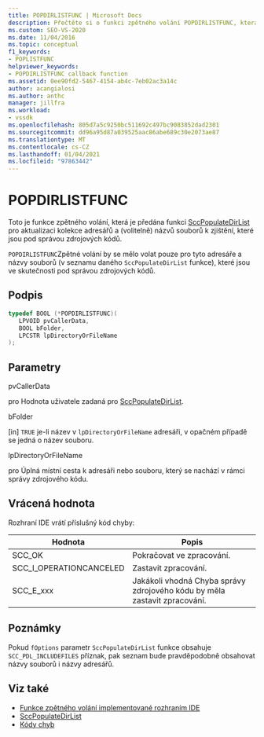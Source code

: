 ```yaml
---
title: POPDIRLISTFUNC | Microsoft Docs
description: Přečtěte si o funkci zpětného volání POPDIRLISTFUNC, která je předána do adresáře aktualizace, abyste zjistili, které jsou pod správou zdrojových kódů.
ms.custom: SEO-VS-2020
ms.date: 11/04/2016
ms.topic: conceptual
f1_keywords:
- POPLISTFUNC
helpviewer_keywords:
- POPDIRLISTFUNC callback function
ms.assetid: 0ee90fd2-5467-4154-ab4c-7eb02ac3a14c
author: acangialosi
ms.author: anthc
manager: jillfra
ms.workload:
- vssdk
ms.openlocfilehash: 805d7a5c9250bc511692c497bc9083852dad2301
ms.sourcegitcommit: dd96a95d87a039525aac86abe689c30e2073ae87
ms.translationtype: MT
ms.contentlocale: cs-CZ
ms.lasthandoff: 01/04/2021
ms.locfileid: "97863442"
---
```

# <a name="popdirlistfunc"></a>POPDIRLISTFUNC
Toto je funkce zpětného volání, která je předána funkci [SccPopulateDirList](../extensibility/sccpopulatedirlist-function.md) pro aktualizaci kolekce adresářů a (volitelně) názvů souborů k zjištění, které jsou pod správou zdrojových kódů.

 `POPDIRLISTFUNC`Zpětné volání by se mělo volat pouze pro tyto adresáře a názvy souborů (v seznamu daného `SccPopulateDirList` funkce), které jsou ve skutečnosti pod správou zdrojových kódů.

## <a name="signature"></a>Podpis

```cpp
typedef BOOL (*POPDIRLISTFUNC)(
   LPVOID pvCallerData,
   BOOL bFolder,
   LPCSTR lpDirectoryOrFileName
);
```

## <a name="parameters"></a>Parametry
 pvCallerData

pro Hodnota uživatele zadaná pro [SccPopulateDirList](../extensibility/sccpopulatedirlist-function.md).

 bFolder

[in] `TRUE` je-li název v `lpDirectoryOrFileName` adresáři, v opačném případě se jedná o název souboru.

 lpDirectoryOrFileName

pro Úplná místní cesta k adresáři nebo souboru, který se nachází v rámci správy zdrojového kódu.

## <a name="return-value"></a>Vrácená hodnota
 Rozhraní IDE vrátí příslušný kód chyby:

|Hodnota|Popis|
|-----------|-----------------|
|SCC_OK|Pokračovat ve zpracování.|
|SCC_I_OPERATIONCANCELED|Zastavit zpracování.|
|SCC_E_xxx|Jakákoli vhodná Chyba správy zdrojového kódu by měla zastavit zpracování.|

## <a name="remarks"></a>Poznámky
 Pokud `fOptions` parametr `SccPopulateDirList` funkce obsahuje `SCC_PDL_INCLUDEFILES` příznak, pak seznam bude pravděpodobně obsahovat názvy souborů i názvy adresářů.

## <a name="see-also"></a>Viz také
- [Funkce zpětného volání implementované rozhraním IDE](../extensibility/callback-functions-implemented-by-the-ide.md)
- [SccPopulateDirList](../extensibility/sccpopulatedirlist-function.md)
- [Kódy chyb](../extensibility/error-codes.md)
